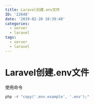 ```yaml
---
title: Laravel创建.env文件
ID: '22648'
date: '2019-02-20 10:39:40'
categories:
  - server
  - laravel
tags:
  - server
  - laravel
---
```


# Laravel创建.env文件

使用命令

``` js 
php -r "copy('.env.example', '.env');"
```
 
 
 
 
 
 
 
 
 
 
 
 
 
 
 
 
 
 
 
